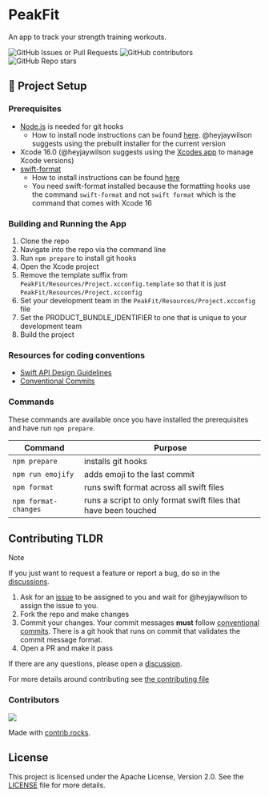 # PeakFit

An app to track your strength training workouts.

![GitHub Issues or Pull Requests](https://img.shields.io/github/issues/heyjaywilson/peakfit) ![GitHub contributors](https://img.shields.io/github/contributors/heyjaywilson/peakfit) ![GitHub Repo stars](https://img.shields.io/github/stars/heyjaywilson/peakfit)



## :hammer: Project Setup

### Prerequisites

- [Node.js](https://nodejs.org) is needed for git hooks
    - How to install node instructions can be found [here](https://nodejs.org/en/learn/getting-started/how-to-install-nodejs). @heyjaywilson suggests using the prebuilt installer for the current version
- Xcode 16.0 (@heyjaywilson suggests using the [Xcodes app](https://github.com/XcodesOrg/XcodesApp) to manage Xcode versions)
- [swift-format](https://github.com/apple/swift-format#getting-swift-format)
    - How to install instructions can be found [here](https://github.com/swiftlang/swift-format#installing-via-homebrew)
    - You need swift-format installed because the formatting hooks use the command `swift-format` and not `swift format` which is the command that comes with Xcode 16

### Building and Running the App

1. Clone the repo
2. Navigate into the repo via the command line
3. Run `npm prepare` to install git hooks
4. Open the Xcode project
5. Remove the template suffix from `PeakFit/Resources/Project.xcconfig.template` so that it is just `PeakFit/Resources/Project.xcconfig`
6. Set your development team in the `PeakFit/Resources/Project.xcconfig` file
7. Set the PRODUCT_BUNDLE_IDENTIFIER to one that is unique to your development team
8. Build the project

### Resources for coding conventions

- [Swift API Design Guidelines](https://swift.org/documentation/api-design-guidelines/)
- [Conventional Commits](https://www.conventionalcommits.org/en/v1.0.0/)

### Commands

These commands are available once you have installed the prerequisites and have run `npm prepare`.

| Command | Purpose |
| --- | --- |
| `npm prepare` | installs git hooks |
| `npm run emojify` | adds emoji to the last commit |
| `npm format` | runs swift format across all swift files |
| `npm format-changes` | runs a script to only format swift files that have been touched |

## Contributing TLDR

> [!NOTE]
> If you just want to request a feature or report a bug, do so in the [discussions](https://github.com/heyjaywilson/peakfit/discussions/new).

1. Ask for an [issue](https://github.com/heyjaywilson/peakfit/issues) to be assigned to you and wait for @heyjaywilson to assign the issue to you.
2. Fork the repo and make changes
3. Commit your changes. Your commit messages **must** follow [conventional commits](https://www.conventionalcommits.org/en/v1.0.0/). There is a git hook that runs on commit that validates the commit message format.
4. Open a PR and make it pass

If there are any questions, please open a [discussion](https://github.com/heyjaywilson/peakfit/discussions/new).

For more details around contributing see [the contributing file](https://github.com/heyjaywilson/peakfit/blob/main/.github/CONTRIBUTING.MD)


### Contributors

<a href="https://github.com/heyjaywilson/peakfit/graphs/contributors">
  <img src="https://contrib.rocks/image?repo=heyjaywilson/peakfit" />
</a>

Made with [contrib.rocks](https://contrib.rocks).

## License

This project is licensed under the Apache License, Version 2.0. See the [LICENSE](./LICENSE) file for more details.
